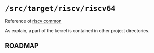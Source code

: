 `/src/target/riscv/riscv64`
=========================

Reference of [riscv common](../README.md).

As explain, a part of the kernel is contained in other project directories.

## ROADMAP


